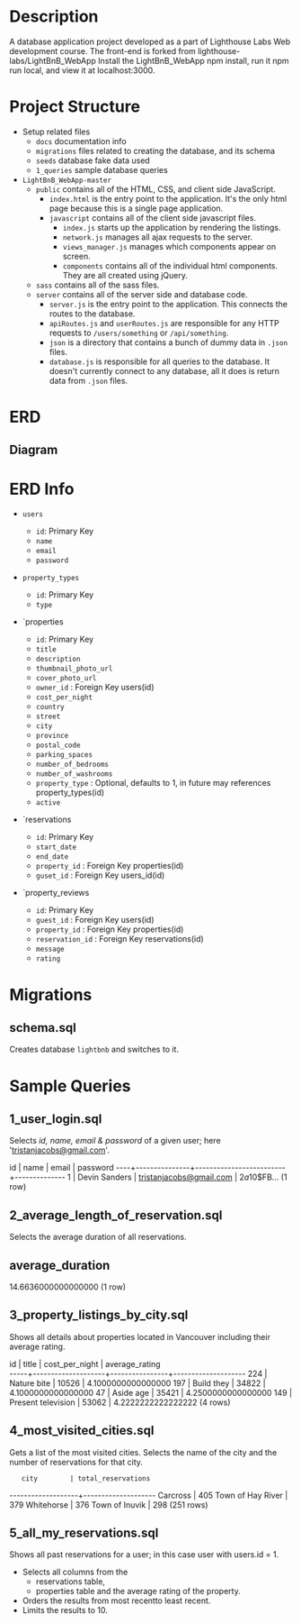 # Description

A database application project developed as a part of Lighthouse Labs Web development course. The front-end is forked from lighthouse-labs/LightBnB_WebApp Install the LightBnB_WebApp npm install, run it npm run local, and view it at localhost:3000.

# Project Structure
* Setup related files
  * `docs` documentation info
  * `migrations` files related to creating the database, and its schema
  * `seeds` database fake data used
  * `1_queries` sample database queries
* `LightBnB_WebApp-master`
  * `public` contains all of the HTML, CSS, and client side JavaScript. 
    * `index.html` is the entry point to the application. It's the only html page because this is a single page application.
    * `javascript` contains all of the client side javascript files.
      * `index.js` starts up the application by rendering the listings.
      * `network.js` manages all ajax requests to the server.
      * `views_manager.js` manages which components appear on screen.
      * `components` contains all of the individual html components. They are all created using jQuery.
  * `sass` contains all of the sass files. 
  * `server` contains all of the server side and database code.
    * `server.js` is the entry point to the application. This connects the routes to the database.
    * `apiRoutes.js` and `userRoutes.js` are responsible for any HTTP requests to `/users/something` or `/api/something`. 
    * `json` is a directory that contains a bunch of dummy data in `.json` files.
    * `database.js` is responsible for all queries to the database. It doesn't currently connect to any database, all it does is return data from `.json` files.

# ERD
## Diagram

# ERD Info
* `users`
  * `id`: Primary Key
  * `name`
  * `email`
  * `password`

* `property_types`
  * `id`: Primary Key
  * `type`

* `properties
  * `id`: Primary Key
  * `title`
  * `description`
  * `thumbnail_photo_url`
  * `cover_photo_url`
  * `owner_id` : Foreign Key users(id)
  * `cost_per_night`
  * `country`
  * `street`
  * `city`
  * `province`
  * `postal_code`
  * `parking_spaces`
  * `number_of_bedrooms`
  * `number_of_washrooms`
  * `property_type` : Optional, defaults to 1, in future may references property_types(id)
  * `active`

* `reservations
  * `id`: Primary Key
  * `start_date`
  * `end_date`
  * `property_id` : Foreign Key properties(id)
  * `guset_id` : Foreign Key users_id(id)

* `property_reviews
  * `id`: Primary Key
  * `guest_id` : Foreign Key users(id)
  * `property_id` : Foreign Key properties(id)
  * `reservation_id` : Foreign Key reservations(id)
  * `message`
  * `rating`

# Migrations
## schema.sql
Creates database `lightbnb` and switches to it.

# Sample Queries
## 1_user_login.sql
Selects *id, name, email & password* of a given user; here 'tristanjacobs@gmail.com'.

 id |     name      |          email          |   password
----+---------------+-------------------------+--------------
  1 | Devin Sanders | tristanjacobs@gmail.com |  $2a$10$FB...
(1 row)

## 2_average_length_of_reservation.sql
Selects the average duration of all reservations.

  average_duration   
---------------------
 14.6636000000000000
(1 row)

## 3_property_listings_by_city.sql
Shows all details about properties located in Vancouver including their average rating.

 id  |       title        | cost_per_night |   average_rating   
-----+--------------------+----------------+--------------------
 224 | Nature bite        |          10526 | 4.1000000000000000
 197 | Build they         |          34822 | 4.1000000000000000
  47 | Aside age          |          35421 | 4.2500000000000000
 149 | Present television |          53062 | 4.2222222222222222
(4 rows)

## 4_most_visited_cities.sql
Gets a list of the most visited cities. Selects the name of the city and the number of reservations for that city.

       city        | total_reservations 
-------------------+--------------------
 Carcross          |                405
 Town of Hay River |                379
 Whitehorse        |                376
 Town of Inuvik    |                298
 (251 rows)

## 5_all_my_reservations.sql
Shows all past reservations for a user; in this case user with users.id = 1.

- Selects all columns from the
  - reservations table,
  - properties table and the average rating of the property.
- Orders the results from most recentto least recent.
- Limits the results to 10.